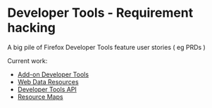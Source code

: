 # Developer Tools - Requirement hacking

A big pile of Firefox Developer Tools feature user stories ( eg PRDs )

Current work:
* [Add-on Developer Tools](addon-devtools/index.md)
* [Web Data Resources](data-resource/index.md)
* [Developer Tools API](devtools-api/index.md)
* [Resource Maps](resource-maps/index.md)


